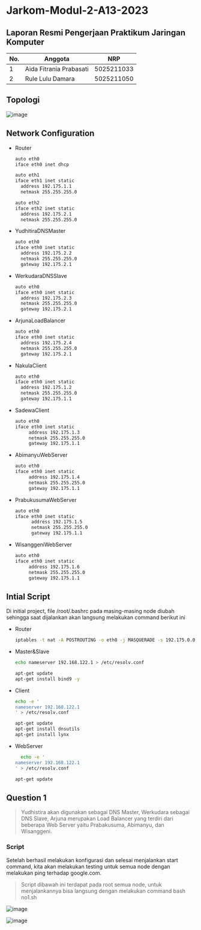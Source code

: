 # Jarkom-Modul-2-A13-2023

## Laporan Resmi Pengerjaan Praktikum Jaringan Komputer

| No. | Anggota               | NRP          |
|-----|----------------------------|--------------|
| 1   | Aida Fitrania Prabasati    | 5025211033   |
| 2   | Rule Lulu Damara           | 5025211050   |
 
## Topologi

![image](https://github.com/RuleLuluDamara/Jarkom-Modul-2-A13-2023/assets/105763198/537fbbc5-3468-470c-b607-411b9ece2293)

## Network Configuration

- Router
  ```bash
  auto eth0
  iface eth0 inet dhcp
  
  auto eth1
  iface eth1 inet static
  	address 192.175.1.1
  	netmask 255.255.255.0
  
  auto eth2
  iface eth2 inet static
  	address 192.175.2.1
  	netmask 255.255.255.0
  ```
- YudhitiraDNSMaster
  ```bash
  auto eth0
  iface eth0 inet static
  	address 192.175.2.2
  	netmask 255.255.255.0
  	gateway 192.175.2.1

  ```
- WerkudaraDNSSlave
  ```bash
  auto eth0
  iface eth0 inet static
  	address 192.175.2.3
  	netmask 255.255.255.0
  	gateway 192.175.2.1

  ```
- ArjunaLoadBalancer
  ```bash
  auto eth0
  iface eth0 inet static
  	address 192.175.2.4
  	netmask 255.255.255.0
  	gateway 192.175.2.1
  ```
- NakulaClient
  ```bash
  auto eth0
  iface eth0 inet static
  	address 192.175.1.2
  	netmask 255.255.255.0
  	gateway 192.175.1.1

  ```
- SadewaClient
   ```bash
  auto eth0
  iface eth0 inet static
    	address 192.175.1.3
    	netmask 255.255.255.0
    	gateway 192.175.1.1

  ```
- AbimanyuWebServer
   ```bash
  auto eth0
  iface eth0 inet static
    	address 192.175.1.4
    	netmask 255.255.255.0
    	gateway 192.175.1.1

  ```
- PrabukusumaWebServer
  ```bash
  auto eth0
  iface eth0 inet static
    	address 192.175.1.5
    	netmask 255.255.255.0
    	gateway 192.175.1.1

  ```
- WisanggeniWebServer
   ```bash
  auto eth0
  iface eth0 inet static
    	address 192.175.1.6
    	netmask 255.255.255.0
    	gateway 192.175.1.1

  ```
## Intial Script
Di initial project, file /root/.bashrc pada masing-masing node diubah sehingga saat dijalankan akan langsung melakukan command berikut ini

- Router
  ```bash
  iptables -t nat -A POSTROUTING -o eth0 -j MASQUERADE -s 192.175.0.0/16
  ```
- Master&Slave
  ```bash
  echo nameserver 192.168.122.1 > /etc/resolv.conf
  
  apt-get update
  apt-get install bind9 -y

  ```
- Client
  ```bash
  echo -e '
  nameserver 192.168.122.1
  ' > /etc/resolv.conf
  
  apt-get update
  apt-get install dnsutils
  apt-get install lynx
  ```
- WebServer
  ```bash
    echo -e '
  nameserver 192.168.122.1
  ' > /etc/resolv.conf
  
  apt-get update
  ```

## Question 1

> Yudhistira akan digunakan sebagai DNS Master, Werkudara sebagai DNS Slave, Arjuna merupakan Load Balancer yang terdiri dari beberapa Web Server yaitu Prabakusuma, Abimanyu, dan Wisanggeni.

### Script 

Setelah berhasil melakukan konfigurasi dan selesai menjalankan start command, kita akan melakukan testing untuk semua node dengan melakukan ping terhadap google.com.

> Script dibawah ini terdapat pada root semua node, untuk menjalankannya bisa langsung dengan melakukan command bash no1.sh



![image](https://github.com/RuleLuluDamara/Jarkom-Modul-2-A13-2023/assets/105763198/d562c28b-0590-4be7-a99f-7aa3eaeb9d06)

![image](https://github.com/RuleLuluDamara/Jarkom-Modul-2-A13-2023/assets/105763198/f8c461e5-f82b-410a-9133-c1e3995708d0)

